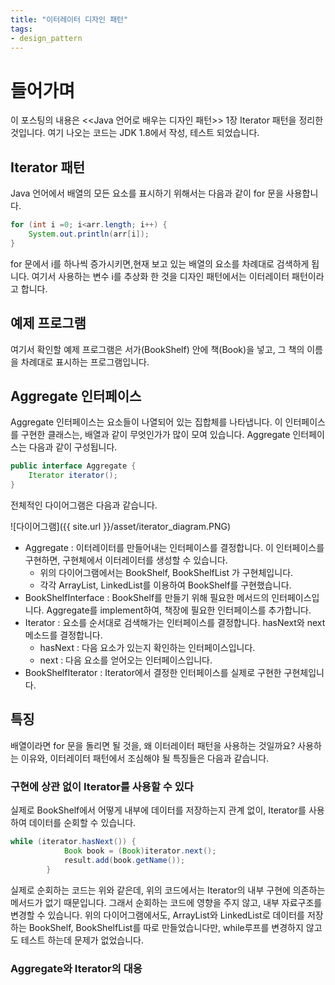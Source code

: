 ```yaml
---
title: "이터레이터 디자인 패턴"
tags:
- design_pattern
---
```


# 들어가며
이 포스팅의 내용은 <<Java 언어로 배우는 디자인 패턴>> 1장 Iterator 패턴을 정리한 것입니다. 여기 나오는 코드는 JDK 1.8에서 작성, 테스트 되었습니다.

## Iterator 패턴
Java 언어에서 배열의 모든 요소를 표시하기 위해서는 다음과 같이 for 문을 사용합니다.

~~~java
for (int i =0; i<arr.length; i++) {
    System.out.println(arr[i]);
}
~~~

for 문에서 i를 하나씩 증가시키면,현재 보고 있는 배열의 요소를 차례대로 검색하게 됩니다. 여기서 사용하는 변수 i를 추상화 한 것을 디자인 패턴에서는 이터레이터 패턴이라고 합니다.

## 예제 프로그램
여기서 확인할 예제 프로그램은 서가(BookShelf) 안에 책(Book)을 넣고, 그 책의 이름을 차례대로 표시하는 프로그램입니다.

## Aggregate 인터페이스
Aggregate 인터페이스는 요소들이 나열되어 있는 집합체를 나타냅니다. 이 인터페이스를 구현한 클래스는, 배열과 같이 무엇인가가 많이 모여 있습니다.
Aggregate 인터페이스는 다음과 같이 구성됩니다.

~~~java
public interface Aggregate {
    Iterator iterator();
}
~~~

전체적인 다이어그램은 다음과 같습니다.

![다이어그램]({{ site.url }}/asset/iterator_diagram.PNG)

- Aggregate : 이터레이터를 만들어내는 인터페이스를 결정합니다. 이 인터페이스를 구현하면, 구현체에서 이터레이터를 생성할 수 있습니다.
    - 위의 다이어그램에서는 BookShelf, BookShelfList 가 구현체입니다.
    - 각각 ArrayList, LinkedList를 이용하여 BookShelf를 구현했습니다.
- BookShelfInterface : BookShelf를 만들기 위해 필요한 메서드의 인터페이스입니다. Aggregate를 implement하여, 책장에 필요한 인터페이스를 추가합니다.
- Iterator : 요소를 순서대로 검색해가는 인터페이스를 결정합니다. hasNext와 next 메소드를 결정합니다.
    - hasNext : 다음 요소가 있는지 확인하는 인터페이스입니다.
    - next : 다음 요소를 얻어오는 인터페이스입니다.
- BookShelfIterator : Iterator에서 결정한 인터페이스를 실제로 구현한 구현체입니다.


## 특징
배열이라면 for 문을 돌리면 될 것을, 왜 이터레이터 패턴을 사용하는 것일까요? 사용하는 이유와, 이터레이터 패턴에서 조심해야 될 특징들은 다음과 같습니다.

### 구현에 상관 없이 Iterator를 사용할 수 있다
실제로 BookShelf에서 어떻게 내부에 데이터를 저장하는지 관계 없이, Iterator를 사용하여 데이터를 순회할 수 있습니다.

~~~java
while (iterator.hasNext()) {
            Book book = (Book)iterator.next();
            result.add(book.getName());
        }
~~~

실제로 순회하는 코드는 위와 같은데, 위의 코드에서는 Iterator의 내부 구현에 의존하는 메서드가 없기 때문입니다. 그래서 순회하는 코드에 영향을 주지 않고, 내부 자료구조를 변경할 수 있습니다.
위의 다이어그램에서도, ArrayList와 LinkedList로 데이터를 저장하는 BookShelf, BookShelfList를 따로 만들었습니다만, while루프를 변경하지 않고도 테스트 하는데 문제가 없었습니다.

### Aggregate와 Iterator의 대응



